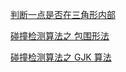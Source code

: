 [判断一点是否在三角形内部](https://zhuanlan.zhihu.com/p/521243284)


[碰撞检测算法之 包围形法](https://zhuanlan.zhihu.com/p/508757803)


[碰撞检测算法之 GJK 算法](https://zhuanlan.zhihu.com/p/511164248)

